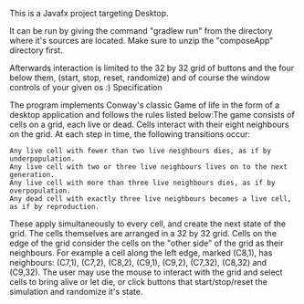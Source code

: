 This is a Javafx project targeting Desktop.

It can be run by giving the command "gradlew run" from the directory where it's sources are located. Make sure to unzip the "composeApp" directory first.

Afterwards interaction is limited to the 32 by 32 grid of buttons and the four below them, (start, stop, reset, randomize) and of course the window controls of your given os :)
Specification

The program implements Conway's classic Game of life in the form of a desktop application and follows the rules listed below:The game consists of cells on a grid, each live or dead. Cells interact with their eight neighbours on the grid. At each step in time, the following transitions occur:

```
Any live cell with fewer than two live neighbours dies, as if by underpopulation.
Any live cell with two or three live neighbours lives on to the next generation.
Any live cell with more than three live neighbours dies, as if by overpopulation.
Any dead cell with exactly three live neighbours becomes a live cell, as if by reproduction.
```

These apply simultaneously to every cell, and create the next state of the grid. The cells themselves are arranged in a 32 by 32 grid. Cells on the edge of the grid consider the cells on the "other side" of the grid as their neighbours. For example a cell along the left edge, marked (C8,1), has neighbours: (C7,1), (C7,2), (C8,2), (C9,1), (C9,2), (C7,32), (C8,32) and (C9,32). The user may use the mouse to interact with the grid and select cells to bring alive or let die, or click buttons that start/stop/reset the simulation and randomize it's state.

